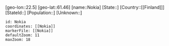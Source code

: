 ﻿---
location: [61.46,22.5]
mapzoom: [7,12] 
mapmarker: city 
type: City
tags:
- geo/City


SpocWebEntityId: 32937
isDeleted: false
confidential: public

---
[geo-lon::22.5]
[geo-lat::61.46]
[name::Nokia]
[State::]
[Country::[[Finland]]]
[StateId::]
[Population::]
[Unknown::]


```leaflet
id: Nokia
coordinates: [[Nokia]]
markerFile: [[Nokia]]
defaultZoom: 11 
maxZoom: 18
```
